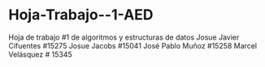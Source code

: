 # Hoja-Trabajo--1-AED
Hoja de trabajo #1 de algoritmos y estructuras de datos
Josue Javier Cifuentes #15275
Josue Jacobs #15041
José Pablo Muñoz #15258
Marcel Velásquez # 15345
